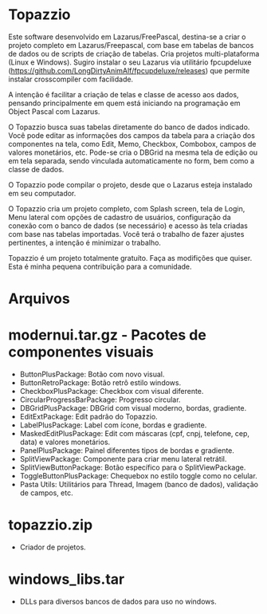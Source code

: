 # Topazzio
Este software desenvolvido em Lazarus/FreePascal, destina-se a criar o 
projeto completo em Lazarus/Freepascal, com base em tabelas de bancos
de dados ou de scripts de criação de tabelas. 
Cria projetos multi-plataforma (Linux e Windows). Sugiro instalar o seu
Lazarus via utilitário fpcupdeluxe (https://github.com/LongDirtyAnimAlf/fpcupdeluxe/releases)
que permite instalar crosscompiler com facilidade.

A intenção é facilitar a criação de telas e classe de acesso aos dados,
pensando principalmente em quem está iniciando na programação em 
Object Pascal com Lazarus.

O Topazzio busca suas tabelas diretamente do banco de dados indicado.
Você pode editar as informações dos campos da tabela para a criação
dos componentes na tela, como Edit, Memo, Checkbox, Combobox, campos
de valores monetários, etc.
Pode-se cria o DBGrid na mesma tela de edição ou em tela separada,
sendo vinculada automaticamente no form, bem como a classe de dados.

O Topazzio pode compilar o projeto, desde que o Lazarus esteja
instalado em seu computador.

O Topazzio cria um projeto completo, com Splash screen, tela de Login,
Menu lateral com opções de cadastro de usuários, configuração da
conexão com o banco de dados (se necessário) e acesso às tela criadas
com base nas tabelas importadas. Você terá o trabalho de fazer ajustes
pertinentes, a intenção é minimizar o trabalho.

Topazzio é um projeto totalmente gratuíto. Faça as modifições que
quiser. Esta é minha pequena contribuição para a comunidade.

# Arquivos
# modernui.tar.gz - Pacotes de componentes visuais
- ButtonPlusPackage: Botão com novo visual.
- ButtonRetroPackage: Botão retrô estilo windows.
- CheckboxPlusPackage: Checkbox com visual diferente.
- CircularProgressBarPackage: Progresso circular.
- DBGridPlusPackage: DBGrid com visual moderno, bordas, gradiente.
- EditExtPackage: Edit padrão do Topazzio.
- LabelPlusPackage: Label com ícone, bordas e gradiente.
- MaskedEditPlusPackage: Edit com máscaras (cpf, cnpj, telefone, cep, data) e valores monetários.
- PanelPlusPackage: Painel diferentes tipos de bordas e gradiente.
- SplitViewPackage: Componente para criar menu lateral retrátil.
- SplitViewButtonPackage: Botão específico para o SplitViewPackage.
- ToggleButtonPlusPackage: Chequebox no estilo toggle como no celular.
- Pasta Utils: Utilitários para Thread, Imagem (banco de dados), validação de campos, etc.

# topazzio.zip
- Criador de projetos.

# windows_libs.tar
- DLLs para diversos bancos de dados para uso no windows.

